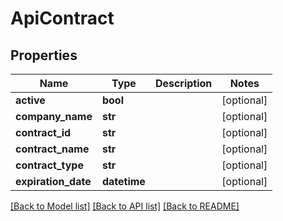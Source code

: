 # ApiContract

## Properties
Name | Type | Description | Notes
------------ | ------------- | ------------- | -------------
**active** | **bool** |  | [optional] 
**company_name** | **str** |  | [optional] 
**contract_id** | **str** |  | [optional] 
**contract_name** | **str** |  | [optional] 
**contract_type** | **str** |  | [optional] 
**expiration_date** | **datetime** |  | [optional] 

[[Back to Model list]](../README.md#documentation-for-models) [[Back to API list]](../README.md#documentation-for-api-endpoints) [[Back to README]](../README.md)



